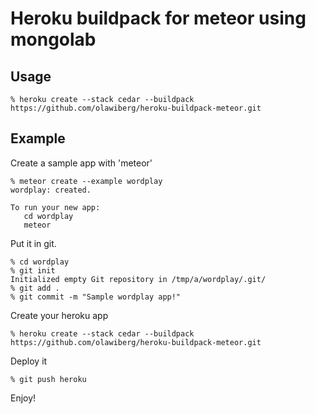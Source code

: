 # Heroku buildpack for meteor using mongolab

## Usage

```
% heroku create --stack cedar --buildpack https://github.com/olawiberg/heroku-buildpack-meteor.git
```

## Example

Create a sample app with 'meteor'

```
% meteor create --example wordplay
wordplay: created.

To run your new app:
   cd wordplay
   meteor
```

Put it in git.

```
% cd wordplay
% git init
Initialized empty Git repository in /tmp/a/wordplay/.git/
% git add .
% git commit -m "Sample wordplay app!"
```

Create your heroku app

```
% heroku create --stack cedar --buildpack https://github.com/olawiberg/heroku-buildpack-meteor.git
```

Deploy it

```
% git push heroku
```

Enjoy!
